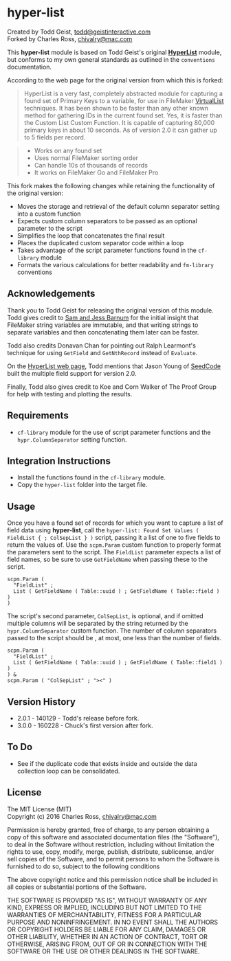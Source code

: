 hyper-list
===========

Created by Todd Geist, todd@geistinteractive.com  
Forked by Charles Ross, chivalry@mac.com

This **hyper-list** module is based on Todd Geist's original
**[HyperList](http://www.modularfilemaker.org/module/hyperlist/)** module, but
conforms to my own general standards as outlined in the `conventions` documentation.

According to the web page for the original version from which this is forked:

> HyperList is a very fast, completely abstracted module for capturing a found set of
Primary Keys to a variable, for use in FileMaker
[VirtualList](http://seedcodenext.wordpress.com/2011/11/05/virtual-list/) techniques. It
has been shown to be faster than any other known method for gathering IDs in the current
found set. Yes, it is faster than the Custom List Custom Function. It is capable of
capturing 80,000 primary keys in about 10 seconds. As of version 2.0 it can gather up to
5 fields per record.

> - Works on any found set
> - Uses normal FileMaker sorting order
> - Can handle 10s of thousands of records
> - It works on FileMaker Go and FileMaker Pro

This fork makes the following changes while retaining the functionality of the original
version:

- Moves the storage and retrieval of the default column separator setting into a custom
  function
- Expects custom column separators to be passed as an optional parameter to the script
- Simplifies the loop that concatenates the final result
- Places the duplicated custom separator code within a loop
- Takes advantage of the script parameter functions found in the `cf-library` module
- Formats the various calculations for better readability and `fm-library` conventions

Acknowledgements
----------------

Thank you to Todd Geist for releasing the original version of this module. Todd gives
credit to [Sam and Jess Barnum](http://www.360Works.com) for the initial insight that
FileMaker string variables are immutable, and that writing strings to separate variables
and then concatenating them later can be faster.

Todd also credits Donavan Chan for pointing out Ralph Learmont's technique for using
`GetField` and `GetNthRecord` instead of `Evaluate`.

On the [HyperList web page](http://www.modularfilemaker.org/module/hyperlist/), Todd
mentions that Jason Young of [SeedCode](http://seedcode.com) built the multiple field
support for version 2.0.

Finally, Todd also gives credit to Koe and Corn Walker of The Proof Group for help with
testing and plotting the results.

Requirements
------------

- `cf-library` module for the use of script parameter functions and the
  `hypr.ColumnSeparator` setting function.

Integration Instructions
------------------------

- Install the functions found in the `cf-library` module.
- Copy the `hyper-list` folder into the target file.

Usage
-----

Once you have a found set of records for which you want to capture a list of field data
using **hyper-list**, call the `hyper-list: Found Set Values ( FieldList { ; ColSepList }
)` script, passing it a list of one to five fields to return the values of. Use the
`scpm.Param` custom function to properly format the parameters sent to the script. The
`FieldList` parameter expects a list of field names, so be sure to use `GetFieldName`
when passing these to the script.

    scpm.Param (
      "FieldList" ;
      List ( GetFieldName ( Table::uuid ) ; GetFieldName ( Table::field ) )
    )

The script's second parameter, `ColSepList`, is optional, and if omitted multiple columns
will be separated by the string returned by the `hypr.ColumnSeparator` custom function.
The number of column separators passed to the script should be , at most, one less than
the number of fields.

    scpm.Param (
      "FieldList" ;
      List ( GetFieldName ( Table::uuid ) ; GetFieldName ( Table::field1 ) )
    ) &
    scpm.Param ( "ColSepList" ; "><" )

Version History
---------------

- 2.0.1 - 140129 - Todd's release before fork.
- 3.0.0 - 160228 - Chuck's first version after fork.

To Do
-----

- See if the duplicate code that exists inside and outside the data collection loop can
  be consolidated.

License
-------

The MIT License (MIT)  
Copyright (c) 2016 Charles Ross, chivalry@mac.com

Permission is hereby granted, free of charge, to any person obtaining a copy of this
software and associated documentation files (the "Software"), to deal in the Software
without restriction, including without limitation the rights to use, copy, modify, merge,
publish, distribute, sublicense, and/or sell copies of the Software, and to permit
persons to whom the Software is furnished to do so, subject to the following conditions

The above copyright notice and this permission notice shall be included in all copies or
substantial portions of the Software.

THE SOFTWARE IS PROVIDED "AS IS", WITHOUT WARRANTY OF ANY KIND, EXPRESS OR IMPLIED,
INCLUDING BUT NOT LIMITED TO THE WARRANTIES OF MERCHANTABILITY, FITNESS FOR A
PARTICULAR PURPOSE AND NONINFRINGEMENT. IN NO EVENT SHALL THE AUTHORS OR COPYRIGHT
HOLDERS BE LIABLE FOR ANY CLAIM, DAMAGES OR OTHER LIABILITY, WHETHER IN AN ACTION
OF CONTRACT, TORT OR OTHERWISE, ARISING FROM, OUT OF OR IN CONNECTION WITH THE
SOFTWARE OR THE USE OR OTHER DEALINGS IN THE SOFTWARE.
